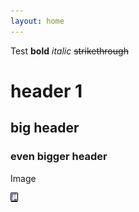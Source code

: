 ```yaml
---
layout: home
---
```


Test
**bold**
_italic_
~~strikethrough~~

# header 1

## big header

### even bigger header

Image

![testimage](https://raw.githubusercontent.com/crisscrosss/crisscross/refs/heads/jekyll/classic.png)
